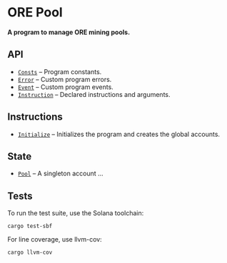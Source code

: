 # ORE Pool

**A program to manage ORE mining pools.**


## API
- [`Consts`](api/src/consts.rs) – Program constants.
- [`Error`](api/src/error.rs) – Custom program errors.
- [`Event`](api/src/error.rs) – Custom program events.
- [`Instruction`](api/src/instruction.rs) – Declared instructions and arguments.

## Instructions
- [`Initialize`](program/src/initialize.rs) – Initializes the program and creates the global accounts.

## State
 - [`Pool`](api/src/state/pool.rs) – A singleton account ...


## Tests

To run the test suite, use the Solana toolchain: 

```
cargo test-sbf
```

For line coverage, use llvm-cov:

```
cargo llvm-cov
```
